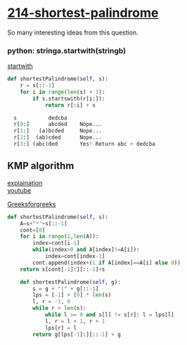 # [214-shortest-palindrome](https://leetcode.com/problems/shortest-palindrome/)


So many interesting ideas from this question.

### python: stringa.startwith(stringb)

[startwith](https://leetcode.com/problems/shortest-palindrome/discuss/60099/AC-in-288-ms-simple-brute-force)

```python
def shortestPalindrome(self, s):
    r = s[::-1]
    for i in range(len(s) + 1):
        if s.startswith(r[i:]):
            return r[:i] + s
```

```python
  s          dedcba
  r[0:]      abcded    Nope...
  r[1:]   (a)bcded     Nope...
  r[2:]  (ab)cded      Nope...
  r[3:] (abc)ded       Yes! Return abc + dedcba
```

## KMP algorithm

[explaination](https://leetcode.com/problems/shortest-palindrome/discuss/60113/Clean-KMP-solution-with-super-detailed-explanation)   
[youtube](https://www.youtube.com/watch?v=GTJr8OvyEVQ)   

[Greeksforgreeks](https://www.geeksforgeeks.org/kmp-algorithm-for-pattern-searching/)   

```python
def shortestPalindrome(self, s):
    A=s+"*"+s[::-1]
    cont=[0]
    for i in range(1,len(A)):
        index=cont[i-1]
        while(index>0 and A[index]!=A[i]):
            index=cont[index-1]
        cont.append(index+(1 if A[index]==A[i] else 0))
    return s[cont[-1]:][::-1]+s

```

```python
    def shortestPalindrome(self, g):
        s = g + "|" + g[::-1]
        lps = [-1] + [0] * len(s)
        l, r = -1, 0
        while r < len(s):
            while l >= 0 and s[l] != s[r]: l = lps[l]
            l, r = l + 1, r + 1
            lps[r] = l
        return g[lps[-1]:][::-1] + g
```

